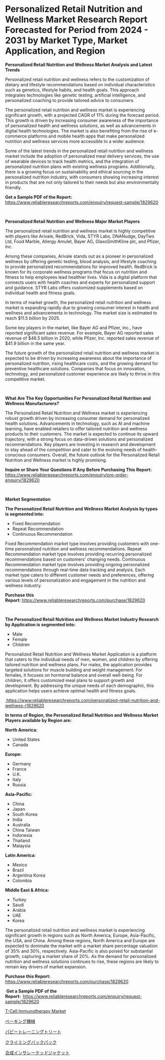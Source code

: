 <p><h1>Personalized Retail Nutrition and Wellness Market Research Report Forecasted for Period from 2024 -  2031 by Market Type, Market Application, and Region</h1></p><p><strong>Personalized Retail Nutrition and Wellness Market Analysis and Latest Trends</strong></p>
<p><p>Personalized retail nutrition and wellness refers to the customization of dietary and lifestyle recommendations based on individual characteristics such as genetics, lifestyle habits, and health goals. This approach integrates technologies like genetic testing, artificial intelligence, and personalized coaching to provide tailored advice to consumers.</p><p>The personalized retail nutrition and wellness market is experiencing significant growth, with a projected CAGR of 11% during the forecast period. This growth is driven by increasing consumer awareness of the importance of personalized health and wellness solutions, as well as advancements in digital health technologies. The market is also benefiting from the rise of e-commerce platforms and mobile health apps that make personalized nutrition and wellness services more accessible to a wider audience.</p><p>Some of the latest trends in the personalized retail nutrition and wellness market include the adoption of personalized meal delivery services, the use of wearable devices to track health metrics, and the integration of personalized nutrition plans with existing wellness programs. Additionally, there is a growing focus on sustainability and ethical sourcing in the personalized nutrition industry, with consumers showing increasing interest in products that are not only tailored to their needs but also environmentally friendly.</p></p>
<p><strong>Get a Sample PDF of the Report:&nbsp;</strong> <a href="https://www.reliableresearchreports.com/enquiry/request-sample/1829620">https://www.reliableresearchreports.com/enquiry/request-sample/1829620</a></p>
<p>&nbsp;</p>
<p><strong>Personalized Retail Nutrition and Wellness Major Market Players</strong></p>
<p><p>The personalized retail nutrition and wellness market is highly competitive with players like Arivale, RedBrick, Vida, STYR Labs, DNANudge, DayTwo Ltd, Food Marble, Allergy Amulet, Bayer AG, GlaxoSmithKline plc, and Pfizer, Inc. </p><p>Among these companies, Arivale stands out as a pioneer in personalized wellness by offering genetic testing, blood analysis, and lifestyle coaching to provide personalized recommendations for improved health. RedBrick is known for its corporate wellness programs that focus on nutrition and fitness to help employees lead healthier lives. Vida is a digital platform that connects users with health coaches and experts for personalized support and guidance. STYR Labs offers customized supplements based on individual health and fitness goals.</p><p>In terms of market growth, the personalized retail nutrition and wellness market is expanding rapidly due to growing consumer interest in health and wellness and advancements in technology. The market size is estimated to reach $11.5 billion by 2025.</p><p>Some key players in the market, like Bayer AG and Pfizer, Inc., have reported significant sales revenue. For example, Bayer AG reported sales revenue of $46.5 billion in 2020, while Pfizer, Inc. reported sales revenue of $41.9 billion in the same year.</p><p>The future growth of the personalized retail nutrition and wellness market is expected to be driven by increasing awareness about the importance of personalized nutrition, rising healthcare costs, and the growing demand for preventive healthcare solutions. Companies that focus on innovation, technology, and personalized customer experience are likely to thrive in this competitive market.</p></p>
<p>&nbsp;</p>
<p><strong>What Are The Key Opportunities For Personalized Retail Nutrition and Wellness Manufacturers?</strong></p>
<p><p>The Personalized Retail Nutrition and Wellness market is experiencing robust growth driven by increasing consumer demand for personalized health solutions. Advancements in technology, such as AI and machine learning, have enabled retailers to offer tailored nutrition and wellness products to their customers. The market is expected to continue its upward trajectory, with a strong focus on data-driven solutions and personalized recommendations. Key players are investing in research and development to stay ahead of the competition and cater to the evolving needs of health-conscious consumers. Overall, the future outlook for the Personalized Retail Nutrition and Wellness market is highly promising.</p></p>
<p><strong>Inquire or Share Your Questions If Any Before Purchasing This Report:</strong> <a href="https://www.reliableresearchreports.com/enquiry/pre-order-enquiry/1829620">https://www.reliableresearchreports.com/enquiry/pre-order-enquiry/1829620</a></p>
<p>&nbsp;</p>
<p><strong>Market Segmentation</strong></p>
<p><strong>The Personalized Retail Nutrition and Wellness Market Analysis by types is segmented into:</strong></p>
<p><ul><li>Fixed Recommendation</li><li>Repeat Recommendation</li><li>Continuous Recommendation</li></ul></p>
<p><p>Fixed Recommendation market type involves providing customers with one-time personalized nutrition and wellness recommendations. Repeat Recommendation market type involves providing recurring personalized recommendations based on customers' changing needs. Continuous Recommendation market type involves providing ongoing personalized recommendations through real-time data tracking and analysis. Each market type caters to different customer needs and preferences, offering various levels of personalization and engagement in the nutrition and wellness industry.</p></p>
<p><strong>Purchase this Report:&nbsp;</strong><a href="https://www.reliableresearchreports.com/purchase/1829620">https://www.reliableresearchreports.com/purchase/1829620</a></p>
<p>&nbsp;</p>
<p><strong>The Personalized Retail Nutrition and Wellness Market Industry Research by Application is segmented into:</strong></p>
<p><ul><li>Male</li><li>Female</li><li>Children</li></ul></p>
<p><p>Personalized Retail Nutrition and Wellness Market Application is a platform that caters to the individual needs of men, women, and children by offering tailored nutrition and wellness plans. For males, the application provides targeted solutions for muscle building and weight management. For females, it focuses on hormonal balance and overall well-being. For children, it offers customized meal plans to support growth and development. By addressing the unique needs of each demographic, this application helps users achieve optimal health and fitness goals.</p></p>
<p><a href="https://www.reliableresearchreports.com/personalized-retail-nutrition-and-wellness-r1829620">&nbsp;https://www.reliableresearchreports.com/personalized-retail-nutrition-and-wellness-r1829620</a></p>
<p><strong>In terms of Region, the Personalized Retail Nutrition and Wellness Market Players available by Region are:</strong></p>
<p>
    <p> <strong> North America: </strong>
        <ul>
            <li>United States</li>
            <li>Canada</li>
        </ul>
        </p> 
    <p> <strong> Europe: </strong>
        <ul>
            <li>Germany</li>
            <li>France</li>
            <li>U.K.</li>
            <li>Italy</li>
            <li>Russia</li>
        </ul>
        </p> 
    <p> <strong> Asia-Pacific: </strong>
        <ul>
            <li>China</li>
            <li>Japan</li>
            <li>South Korea</li>
            <li>India</li>
            <li>Australia</li>
            <li>China Taiwan</li>
            <li>Indonesia</li>
            <li>Thailand</li>
            <li>Malaysia</li>
        </ul>
        </p> 
    <p> <strong> Latin America: </strong>
        <ul>
            <li>Mexico</li>
            <li>Brazil</li>
            <li>Argentina Korea</li>
            <li>Colombia</li>
        </ul>
        </p> 
    <p> <strong> Middle East & Africa: </strong>
        <ul>
            <li>Turkey</li>
            <li>Saudi</li>
            <li>Arabia</li>
            <li>UAE</li>
            <li>Korea</li>
        </ul>
    </p>
    </p>
<p><p>The personalized retail nutrition and wellness market is experiencing significant growth in regions such as North America, Europe, Asia-Pacific, the USA, and China. Among these regions, North America and Europe are expected to dominate the market with a market share percentage valuation of 35% and 30%, respectively. Asia-Pacific is also poised for substantial growth, capturing a market share of 20%. As the demand for personalized nutrition and wellness solutions continues to rise, these regions are likely to remain key drivers of market expansion.</p></p>
<p><strong>Purchase this Report: </strong><a href="https://www.reliableresearchreports.com/purchase/1829620">https://www.reliableresearchreports.com/purchase/1829620</a></p>
<p>&nbsp;<strong>Get a Sample PDF of the Report:&nbsp;&nbsp;</strong><a href="https://www.reliableresearchreports.com/enquiry/request-sample/1829620">https://www.reliableresearchreports.com/enquiry/request-sample/1829620</a></p>
<p><strong></strong></p>
<p><p><a href="https://github.com/Hazelklievgspy6vdcsmu106w/Market-Research-Report-List-2/blob/main/t-cell-immunotherapy-market.md">T-Cell Immunotherapy Market</a></p><p><a href="https://medium.com/@zulu.dawn/%E7%84%BC%E3%81%8D%E7%89%A9%E6%A9%9F%E6%A2%B0%E5%B8%82%E5%A0%B4%E3%81%AE%E6%B4%9E%E5%AF%9F-%E5%B8%82%E5%A0%B4%E5%8B%95%E5%90%91-%E6%88%90%E9%95%B7-2024%E5%B9%B4%E3%81%8B%E3%82%892031%E5%B9%B4%E3%81%BE%E3%81%A7%E3%81%AE%E4%BA%88%E6%B8%AC-74f70dbef318">ベーキング機械</a></p><p><a href="https://medium.com/@johndory19/%E3%83%91%E3%83%94%E3%83%BC%E8%A8%93%E7%B7%B4%E7%94%A8%E3%81%8A%E3%82%84%E3%81%A4%E3%81%AE%E5%B8%82%E5%A0%B4%E5%8B%95%E5%90%91%E3%81%A8%E5%B8%82%E5%A0%B4%E5%88%86%E6%9E%90%E3%81%AF-2024%E5%B9%B4%E3%81%8B%E3%82%892031%E5%B9%B4%E3%81%AE%E6%9C%9F%E9%96%93%E3%81%AB%E4%BA%88%E6%B8%AC%E3%81%95%E3%82%8C%E3%81%A6%E3%81%84%E3%81%BE%E3%81%99-cbe735bb8029">パピートレーニングトリート</a></p><p><a href="https://github.com/EstelWisozk1/Market-Research-Report-List-1/blob/main/955655146769.md">クライミングバックパック</a></p><p><a href="https://github.com/andym141978/Market-Research-Report-List-1/blob/main/157698846770.md">合成インサレーテッドジャケット</a></p></p>